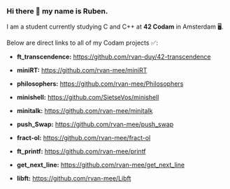 ### Hi there 👋 my name is Ruben.
I am a student currently studying C and C++ at **42 Codam** in Amsterdam 🖥.

Below are direct links to all of my Codam projects ✅: 

- **ft_transcendence:** https://github.com/rvan-duy/42-transcendence

- **miniRT:** https://github.com/rvan-mee/miniRT

- **philosophers:** https://github.com/rvan-mee/Philosophers

- **minishell:** https://github.com/SietseVos/minishell

- **minitalk:** https://github.com/rvan-mee/minitalk

- **push_Swap:** https://github.com/rvan-mee/push_swap

- **fract-ol:** https://github.com/rvan-mee/fract-ol

- **ft_printf:** https://github.com/rvan-mee/printf

- **get_next_line:** https://github.com/rvan-mee/get_next_line

- **libft:** https://github.com/rvan-mee/Libft

<!--
[![rvan-mee's 42 stats](https://badge42.vercel.app/api/v2/cl69mwa81019009k4fcmo62kd/stats?cursusId=21&coalitionId=58)](https://www.youtube.com/watch?v=dQw4w9WgXcQ)

Below are all my of project grades ✅: 

- **ft_transcendence:**&nbsp;&nbsp;&nbsp;&nbsp;&nbsp;&nbsp;&nbsp;&nbsp;&nbsp;&nbsp;[![rvan-mee's 42 ft_transcendence Score](https://badge42.vercel.app/api/v2/cl69mwa81019009k4fcmo62kd/project/2974516)](https://github.com/rvan-duy/42-transcendence)

- **miniRT:**&nbsp;&nbsp;&nbsp;&nbsp;&nbsp;&nbsp;&nbsp;&nbsp;&nbsp;&nbsp;&nbsp;&nbsp;&nbsp;&nbsp;&nbsp;&nbsp;&nbsp;&nbsp;&nbsp;[![rvan-mee's 42 miniRT Score](https://badge42.vercel.app/api/v2/cl69mwa81019009k4fcmo62kd/project/2777189)](https://github.com/rvan-mee/miniRT)

- **philosophers:**&nbsp;&nbsp;&nbsp;&nbsp;&nbsp;&nbsp;[![rvan-mee's 42 Philosophers Score](https://badge42.vercel.app/api/v2/cl69mwa81019009k4fcmo62kd/project/2666768)](https://github.com/rvan-mee/Philosophers) 

- **minishell:**&nbsp;&nbsp;&nbsp;&nbsp;&nbsp;&nbsp;&nbsp;&nbsp;&nbsp;&nbsp;&nbsp;&nbsp;&nbsp;&nbsp;[![rvan-mee's 42 minishell Score](https://badge42.vercel.app/api/v2/cl69mwa81019009k4fcmo62kd/project/2594006)](https://github.com/SietseVos/minishell)

- **minitalk:**&nbsp;&nbsp;&nbsp;&nbsp;&nbsp;&nbsp;&nbsp;&nbsp;&nbsp;&nbsp;&nbsp;&nbsp;&nbsp;&nbsp;&nbsp;&nbsp;[![rvan-mee's 42 minitalk Score](https://badge42.vercel.app/api/v2/cl69mwa81019009k4fcmo62kd/project/2558681)](https://github.com/rvan-mee/minitalk)

- **push_Swap:**&nbsp;&nbsp;&nbsp;&nbsp;&nbsp;&nbsp;&nbsp;&nbsp;&nbsp;[![rvan-mee's 42 push_swap Score](https://badge42.vercel.app/api/v2/cl69mwa81019009k4fcmo62kd/project/2519978)](https://github.com/rvan-mee/push_swap)

- **fract-ol:**&nbsp;&nbsp;&nbsp;&nbsp;&nbsp;&nbsp;&nbsp;&nbsp;&nbsp;&nbsp;&nbsp;&nbsp;&nbsp;&nbsp;&nbsp;&nbsp;&nbsp;[![rvan-mee's 42 fract-ol Score](https://badge42.vercel.app/api/v2/cl69mwa81019009k4fcmo62kd/project/2468006)](https://github.com/rvan-mee/fract-ol)

- **ft_printf:**&nbsp;&nbsp;&nbsp;&nbsp;&nbsp;&nbsp;&nbsp;&nbsp;&nbsp;&nbsp;&nbsp;&nbsp;&nbsp;&nbsp;&nbsp;&nbsp;&nbsp;[![rvan-mee's 42 ft_printf Score](https://badge42.vercel.app/api/v2/cl69mwa81019009k4fcmo62kd/project/2461974)](https://github.com/rvan-mee/printf)

- **get_next_line:**&nbsp;&nbsp;&nbsp;&nbsp;&nbsp;&nbsp;[![rvan-mee's 42 get_next_line Score](https://badge42.vercel.app/api/v2/cl69mwa81019009k4fcmo62kd/project/2389947)](https://github.com/rvan-mee/get_next_line)

- **libft:**&nbsp;&nbsp;&nbsp;&nbsp;&nbsp;&nbsp;&nbsp;&nbsp;&nbsp;&nbsp;&nbsp;&nbsp;&nbsp;&nbsp;&nbsp;&nbsp;&nbsp;&nbsp;&nbsp;&nbsp;&nbsp;&nbsp;&nbsp;&nbsp;[![rvan-mee's 42 Libft Score](https://badge42.vercel.app/api/v2/cl69mwa81019009k4fcmo62kd/project/2365164)](https://github.com/rvan-mee/Libft) ->>

<!--
**rvan-mee/rvan-mee** is a ✨ _special_ ✨ repository because its `README.md` (this file) appears on your GitHub profile.

Here are some ideas to get you started:

- 🔭 I’m currently working on ...
- 🌱 I’m currently learning ...
- 👯 I’m looking to collaborate on ...
- 🤔 I’m looking for help with ...
- 💬 Ask me about ...
- 📫 How to reach me: ...
- 😄 Pronouns: ...
- ⚡ Fun fact: ...
-->
